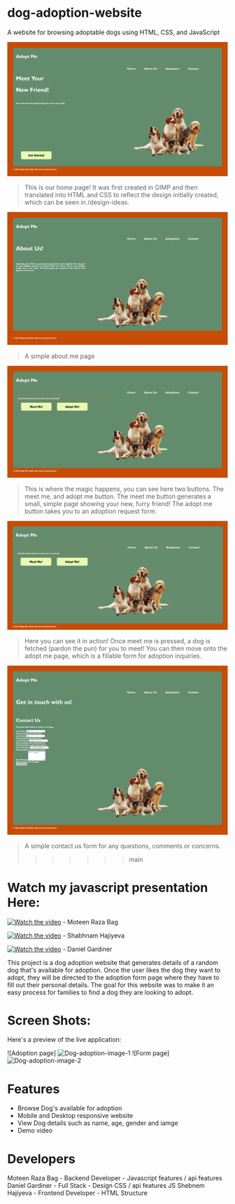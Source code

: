 # dog-adoption-website

A website for browsing adoptable dogs using HTML, CSS, and JavaScript


![Home Page](assets/Screenshot%201.png)

> This is our home page! It was first created in GIMP and then translated into HTML and CSS to reflect the design
> initially created, which can be seen in /design-ideas.

![About Me Page](assets/Screenshot%202.png)

> A simple about me page

![Adoptions Page](assets/Screenshot%203.png)

> This is where the magic happens, you can see here two buttons. The meet me, and adopt me button. 
> The meet me button generates a small, simple page showing your new, furry friend!
> The adopt me button takes you to an adoption request form.

![Showcasing Dog Generation and Form Submission](assets/Animation.gif)

> Here you can see it in action! Once meet me is pressed, a dog is fetched (pardon the pun) for you to meet!
> You can then move onto the adopt me page, which is a fillable form for adoption inquiries.

![Contact Us Page](assets/Screenshot%204.png)

> A simple contact us form for any questions, comments or concerns.
>>>>>>> main

# Watch my javascript presentation Here: 

[![Watch the video](https://img.youtube.com/vi/mu2yw8xWzvE/0.jpg)](https://www.youtube.com/watch?v=mu2yw8xWzvE) - Moteen Raza Bag

[![Watch the video](https://img.youtube.com/vi/58GT7o8tq10/0.jpg)](https://www.youtube.com/watch?v=58GT7o8tq10) - Shabhnam Hajiyeva

[![Watch the video](https://img.youtube.com/vi/9R4gJr0fzD93wlYa/0.jpg)](https://youtu.be/nIutvZQrfFQ?si=KdN3VfXChUf2F9QZ) - Daniel Gardiner 

This project is a dog adoption website that generates details of a random dog that's available for adoption. Once the user likes the dog they want to adopt, they will be directed to the adoption form page where they have to fill out their personal details. The goal for this website was to make it an easy process for families to find a dog they are looking to adopt. 

# Screen Shots: 

Here's a preview of the live application: 

![Adoption page] <img width="1652" height="749" alt="Dog-adoption-image-1" src="https://github.com/user-attachments/assets/4281e3a8-e753-4e24-817c-bf0f9860f404" />
![Form page] <img width="1707" height="942" alt="Dog-adoption-image-2" src="https://github.com/user-attachments/assets/f1fb4173-ed52-4680-9c86-4af0c2c1c7f6" />

# Features

* Browse Dog's available for adoption
* Mobile and Desktop responsive website
* View Dog details such as name, age, gender and iamge
* Demo video

# Developers

Moteen Raza Bag - Backend Developer - Javascript features / api features
Daniel Gardiner - Full Stack - Design CSS / api features JS
Shebnem Hajiyeva - Frontend Developer - HTML Structure


